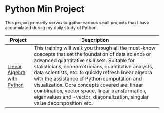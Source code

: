 # Python Min Project

This project primarily serves to gather various small projects that I have accumulated during my daily study of Python.


| Project                          | Description |
|----------------------------------|-------------|
| [Linear Algebra with Python](https://github.com/your-link) | This training will walk you through all the must-know concepts that set the foundation of data science or advanced quantitative skill sets. Suitable for statisticians, econometricians, quantitative analysts, data scientists, etc. to quickly refresh linear algebra with the assistance of Python computation and visualization. Core concepts covered are: linear combination, vector space, linear transformation, eigenvalues and -vector, diagonalization, singular value decomposition, etc. |
